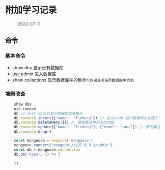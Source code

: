 # 附加学习记录

> 2020-07-11

## 命令

### 基本命令

+ show dbs 显示已有数据库
+ use admin 进入数据库
+ show collections 显示数据库中的集合`可以说是关系型数据库中的表`

### 增删改查

```js
    show dbs
    use runoob
    db // test db可以显示数据库或者集合
    db.runoobb.insert({"name": "licheng"}) // 在runoob 这个数据库中创建了一个runoobb的集合（表）插入了一条document
    db.runoobb.deleteMany({}) // 删除集合中所有的文档
    db.runoobb.update({"name": "licheng"}, {"name": "jane"}) // 修改集合数据
    db.runoobb.drop()
```

```js
    const mongoose = require('mongoose')
    mongoose.connect('mongodb://127.0.0.1/admin')
    const db = mongoose.connection
    db.on('open', () => {
        
    })
```
